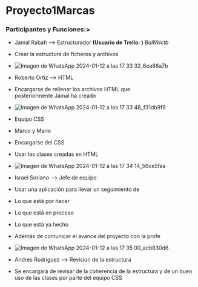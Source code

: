 # Proyecto1Marcas

### Participantes y Funciones:>
- Jamal Rabah --> Estructurador **(Usuario de Trello: )** _BallWictb_
- Crear la estructura de ficheros y archivos
- ![Imagen de WhatsApp 2024-01-12 a las 17 33 32_6ea88a7b](https://github.com/IsraC0d33/Proyecto1Marcas/assets/150441668/2ad68054-044b-4003-8a83-582c2f77c350)

- Roberto Ortiz --> HTML
- Encargarse de rellenar los archivos HTML que posteriormente Jamal ha creado
- ![Imagen de WhatsApp 2024-01-12 a las 17 33 48_f31db9f9](https://github.com/IsraC0d33/Proyecto1Marcas/assets/150441668/52bbf39a-178b-4b53-8f03-21f3ec3b8881)

- Equipo CSS
- Marco y Mario
- Encargarse del CSS
- Usar las clases creadas en HTML
- ![Imagen de WhatsApp 2024-01-12 a las 17 34 14_56ce5faa](https://github.com/IsraC0d33/Proyecto1Marcas/assets/150441668/6d4732da-7c8b-454b-b931-4a82e14dc684)

- Israel Soriano --> Jefe de equipo
- Usar una aplicación para llevar un seguimiento de
- Lo que está por hacer
- Lo que está en proceso
- Lo que está ya hecho
- Además de comunicar el avance del proyecto con la profe
- ![Imagen de WhatsApp 2024-01-12 a las 17 35 00_acb830d6](https://github.com/IsraC0d33/Proyecto1Marcas/assets/150441668/6d58a8d9-b76c-477b-a9ad-0d53d3357624)

- Andres Rodriguez --> Revision de la estructura
- Se encargará de revisar de la coherencia de la estructura y de un buen uso de las clases por parte del equipo CSS

